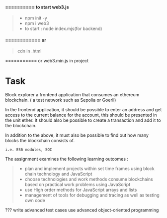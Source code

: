 #### ========== to start web3.js
  > - npm init -y 
  > - npm i web3
  > - to start : node index.mjs(for backend)
####  ============ or
> cdn in .html

<script src="https://cdnjs.cloudflare.com/ajax/libs/web3/4.4.0/web3.min.js" integrity="sha512-9KPDCVlm3clvZUmFQLt9apyK2Z8PyDyaOVtaBiwefKt2S+UzLFMJ61PQ6AhWFrYkOe4tR0qdClm4xnA3L8brcw==" crossorigin="anonymous" referrerpolicy="no-referrer"></script>
=========== or   web3.min.js in project
  # Task
  Block explorer
  a frontend application that consumes an ethereum blockchain. (  a test network such as Sepolia or Goerli)

In the frontend application, it should be possible to enter an address and get access to the current balance for the account, this should be presented in the unit ether. It should also be possible to create a transaction and add it to the blockchain.

In addition to the above, it must also be possible to find out how many blocks the blockchain consists of. 

    i.e. ES6 modules, SOC
 

The assignment examines the following learning outcomes :

> - plan and implement projects within set time frames using block chain technology and JavaScript
> -   choose technologies and work methods
consume blockchains based on practical work problems using JavaScript
> - use High order methods for JavaScript arrays and lists
> - management of tools for debugging and tracing as well as testing own code
 
???
write advanced test cases
use advanced object-oriented programming
 